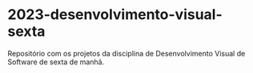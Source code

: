 # 2023-desenvolvimento-visual-sexta
Repositório com os projetos da disciplina de Desenvolvimento Visual de Software de sexta de manhã.
